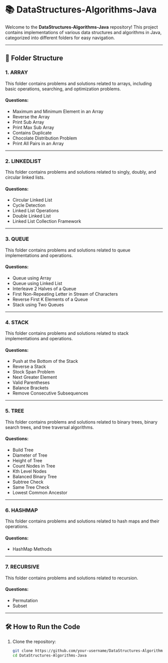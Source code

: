 # 📚 DataStructures-Algorithms-Java

Welcome to the **DataStructures-Algorithms-Java** repository! This project contains implementations of various data structures and algorithms in Java, categorized into different folders for easy navigation.

---

## 📂 Folder Structure

### 1. **ARRAY**
This folder contains problems and solutions related to arrays, including basic operations, searching, and optimization problems.

#### Questions:
- Maximum and Minimum Element in an Array
- Reverse the Array
- Print Sub Array
- Print Max Sub Array
- Contains Duplicate
- Chocolate Distribution Problem
- Print All Pairs in an Array

---

### 2. **LINKEDLIST**
This folder contains problems and solutions related to singly, doubly, and circular linked lists.

#### Questions:
- Circular Linked List
- Cycle Detection
- Linked List Operations
- Double Linked List
- Linked List Collection Framework

---

### 3. **QUEUE**
This folder contains problems and solutions related to queue implementations and operations.

#### Questions:
- Queue using Array
- Queue using Linked List
- Interleave 2 Halves of a Queue
- First Non-Repeating Letter in Stream of Characters
- Reverse First K Elements of a Queue
- Stack using Two Queues

---

### 4. **STACK**
This folder contains problems and solutions related to stack implementations and operations.

#### Questions:
- Push at the Bottom of the Stack
- Reverse a Stack
- Stock Span Problem
- Next Greater Element
- Valid Parentheses
- Balance Brackets
- Remove Consecutive Subsequences

---

### 5. **TREE**
This folder contains problems and solutions related to binary trees, binary search trees, and tree traversal algorithms.

#### Questions:
- Build Tree
- Diameter of Tree
- Height of Tree
- Count Nodes in Tree
- Kth Level Nodes
- Balanced Binary Tree
- Subtree Check
- Same Tree Check
- Lowest Common Ancestor

---

### 6. **HASHMAP**
This folder contains problems and solutions related to hash maps and their operations.

#### Questions:
- HashMap Methods

---

### 7. **RECURSIVE**
This folder contains problems and solutions related to recursion.

#### Questions:
- Permutation
- Subset

---

## 🛠️ How to Run the Code

1. Clone the repository:
   ```bash
   git clone https://github.com/your-username/DataStructures-Algorithms-Java.git
   cd DataStructures-Algorithms-Java
   ```
